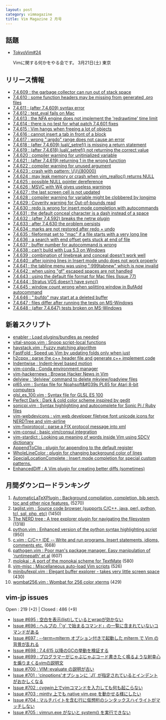 ```yaml
---
layout: post
category: vimmagazine
title: Vim Magazine 2 月号
---
```


## 話題

- [TokyoVim#24](http://tokyovim.connpass.com/event/12389/)

  Vimに関する何かをやる会です。 3月21日(土) 東京

## リリース情報

- [7.4.609 : the garbage collector can run out of stack space](http://code.google.com/p/vim/source/detail?r=38add5a3d617109be3be5e4c0d0b7a32ab2a2e00)
- [7.4.610 : some function headers may be missing from generated .pro files](http://code.google.com/p/vim/source/detail?r=d6473d6501fd0d1c9113590bf29a4195bf4337bb)
- [7.4.611 : (after 7.4.609) syntax error](http://code.google.com/p/vim/source/detail?r=7fa1a7359a56531ec52ba527b3c1c1a7c8b9464c)
- [7.4.612 : test&#x5f;eval fails on Mac](http://code.google.com/p/vim/source/detail?r=75238dbe85432f4980aee44b25921880b3122f64)
- [7.4.613 : the NFA engine does not implement the 'redrawtime' time limit](http://code.google.com/p/vim/source/detail?r=ffba266e064d1b951bfc9531adc664aab60cded1)
- [7.4.614 : there is no test for what patch 7.4.601 fixes](http://code.google.com/p/vim/source/detail?r=a7e485b683d8df14c3fe0833c7b4928098914aa0)
- [7.4.615 : Vim hangs when freeing a lot of objects](http://code.google.com/p/vim/source/detail?r=7092ec5d5ef1f6f399d7e6b36c2cdd73bc1b3ac3)
- [7.4.616 : cannot insert a tab in front of a block](http://code.google.com/p/vim/source/detail?r=a287b0e9e87b238bd72b5340cd8fa37807de7525)
- [7.4.617 : wrong ":argdo" range does not cause an error](http://code.google.com/p/vim/source/detail?r=05202d6ba0ef2b1430519fda8bdb59576b1b01a8)
- [7.4.618 : (after 7.4.609) luaV&#x5f;setref() is missing a return statement](http://code.google.com/p/vim/source/detail?r=d129b939a19065a0a5302077d2a9737ed2dc0bf0)
- [7.4.619 : (after 7.4.618) luaV&#x5f;setref() not returning the correct value](http://code.google.com/p/vim/source/detail?r=9ac723b9f54dfbf2c1d05a26a129e94af6a1d72c)
- [7.4.620 : compiler warning for unitinialized variable](http://code.google.com/p/vim/source/detail?r=1ffe91b5e51408d9f68ed8651bb3a85f68365ad1)
- [7.4.621 : (after 7.4.619) returning 1 in the wrong function](http://code.google.com/p/vim/source/detail?r=f884a1140a0a143ad21b08166e2b72dd131b78c2)
- [7.4.622 : compiler warning for unused argument](http://code.google.com/p/vim/source/detail?r=599112d00aa96072d75b1d6a5bcd7123d055daa5)
- [7.4.623 : crash with pattern: \\(\\)\\{80000}](http://code.google.com/p/vim/source/detail?r=3cca9b0cc1a0d31ac6c6a0b69544dee96ff280b4)
- [7.4.624 : may leak memory or crash when vim&#x5f;realloc() returns NULL](http://code.google.com/p/vim/source/detail?r=f8f2a61e538d4094e29db47954516d572b2dcca4)
- [7.4.625 : possible NULL pointer dereference](http://code.google.com/p/vim/source/detail?r=4b1e3b3aa78abcdab840189d766f54ebdb2712fe)
- [7.4.626 : MSVC with W4 gives useless warnings](http://code.google.com/p/vim/source/detail?r=68e0e6bb8250f9b595b517e7061e83796a4b3ec0)
- [7.4.627 : the last screen cell is not updated](http://code.google.com/p/vim/source/detail?r=c77ef1bf9623d0c7ebd7e011e6ce7a3a12b0bf41)
- [7.4.628 : compiler warning for variable might be clobbered by longjmp](http://code.google.com/p/vim/source/detail?r=6eecaf5a18ca95f0ff06dc2ac88015e6bb6f70ac)
- [7.4.629 : Coverity warning for Out-of-bounds read](http://code.google.com/p/vim/source/detail?r=f28c171348fbfe055c86a354b4d235e2786215d9)
- [7.4.630 : redo is wrong for insert mode completion with autocommands](http://code.google.com/p/vim/source/detail?r=a5ba0921efcb7d48a9ad5939f66953a43ddf359b)
- [7.4.631 : the default conceal character is a dash instead of a space](http://code.google.com/p/vim/source/detail?r=86f00f7678eb312cb88b25da2df648f9c9199b5c)
- [7.4.632 : (after 7.4.592) breaks the netrw plugin](http://code.google.com/p/vim/source/detail?r=cd7b5bbe49525c716f2b7eba4353b1f496134944)
- [7.4.633 : after 7.4.630 the problem persists](http://code.google.com/p/vim/source/detail?r=03688be95994f55e68cce333a92b673ff31dda9c)
- [7.4.634 : marks are not restored after redo + undo](http://code.google.com/p/vim/source/detail?r=290631797b76d126b51b83f04bce6218f0ed2dac)
- [7.4.635 : fileformat set to "mac" if a file starts with a very long line](http://code.google.com/p/vim/source/detail?r=a871b5070d59ef9ed1934b2951ef896b2c71b444)
- [7.4.636 : a search with end offset gets stuck at end of file](http://code.google.com/p/vim/source/detail?r=578c16fbab6684cf2c690f78089f755f041568b3)
- [7.4.637 : buffer number for autocommand is wrong](http://code.google.com/p/vim/source/detail?r=a532340f39406fa50e8db45f769468bdeff1e982)
- [7.4.638 : can't build with Lua 5.3 on Windows](http://code.google.com/p/vim/source/detail?r=199ce895e1629df83ef97d62ca70d38b7400adad)
- [7.4.639 : combination of linebreak and conceal doesn't work well](http://code.google.com/p/vim/source/detail?r=43f444efe6a2de86f459e9dc164429a8d81c70e7)
- [7.4.640 : after joining lines in Insert mode undo does not work properly](http://code.google.com/p/vim/source/detail?r=34774748534375073253c4a683d0d3d8944494db)
- [7.4.641 : the tabline menu was using ":999tabnew" which is now invalid](http://code.google.com/p/vim/source/detail?r=e527af42e10868b90efc63e8b6356ea6bdd52dd4)
- [7.4.642 : when using "gf" escaped spaces are not handled](http://code.google.com/p/vim/source/detail?r=75444015837a668050df729741711bd0a057d700)
- [7.4.643 : using the default file format for Mac files (Issue 77)](http://code.google.com/p/vim/source/detail?r=050e6df85f99bf9e7a3cda67ef01b7c881ea0571)
- [7.4.644 : Stratus VOS doesn't have sync()](http://code.google.com/p/vim/source/detail?r=a12d422ed16ca15ab8a05ebee4c1b49efc2c6c50)
- [7.4.645 : window count wrong when splitting window in BufAdd autocommand](http://code.google.com/p/vim/source/detail?r=342568f82d828caa08ac46f2e022aa51098f7de0)
- [7.4.646 : ":bufdo" may start at a deleted buffer](http://code.google.com/p/vim/source/detail?r=ceda6d8af44749011c7fd65e96678fdb247777b1)
- [7.4.647 : files differ after running the tests on MS-Windows](http://code.google.com/p/vim/source/detail?r=4f9c3e62d4d4d3f50536c6baece990483969d597)
- [7.4.648 : (after 7.4.647) tests broken on MS-Windows](http://code.google.com/p/vim/source/detail?r=0a859da6714bb2b34f4e7cc71c89d2b0724c60de)

## 新着スクリプト

- [enabler : Load plugins/bundles as needed](http://www.vim.org/scripts/script.php?script_id=5101)
- [vital-snoop.vim : Snoop script-local functions](http://www.vim.org/scripts/script.php?script_id=5102)
- [haystack.vim : Fuzzy matching algorithm](http://www.vim.org/scripts/script.php?script_id=5103)
- [FastFold : Speed up Vim by updating folds only when just](http://www.vim.org/scripts/script.php?script_id=5104)
- [h2cppx : parse the c++ header file and generate c++ implement code ](http://www.vim.org/scripts/script.php?script_id=5105)
- [Indentwise : Indent-level based motion](http://www.vim.org/scripts/script.php?script_id=5106)
- [vim-conda : Conda environment manager](http://www.vim.org/scripts/script.php?script_id=5107)
- [vim-hackernews : Browse Hacker News in Vim](http://www.vim.org/scripts/script.php?script_id=5108)
- [delview : 'delview' command to delete mkview/loadview files](http://www.vim.org/scripts/script.php?script_id=5109)
- [pl65.vim : Syntax file for Noahsoft&#039s PL65 for Atari 8-bit computers](http://www.vim.org/scripts/script.php?script_id=5110)
- [glsl&#x5f;es&#x5f;100.vim : Syntax file for GLSL ES 100](http://www.vim.org/scripts/script.php?script_id=5111)
- [Perfect Dark : Dark & cold color scheme inspired by gedit](http://www.vim.org/scripts/script.php?script_id=5112)
- [sonicpi.vim : Syntax highlighting and autocomplete for Sonic Pi / Ruby files](http://www.vim.org/scripts/script.php?script_id=5113)
- [vim-webdevicons : vim web developer filetype font unicode icons for NERDTree and vim-airline](http://www.vim.org/scripts/script.php?script_id=5114)
- [vim-fixprotocol : parse a FIX protocol message into xml](http://www.vim.org/scripts/script.php?script_id=5115)
- [vim-consul : basic vim/consul integration](http://www.vim.org/scripts/script.php?script_id=5116)
- [vim-stardict : Looking up meaning of words inside Vim using SDCV dictionary](http://www.vim.org/scripts/script.php?script_id=5117)
- [AppendToClip : plugin for appending to the default register](http://www.vim.org/scripts/script.php?script_id=5118)
- [WholeLineColor : plugin for changing background color of lines](http://www.vim.org/scripts/script.php?script_id=5119)
- [SpecialLocationComplete : Insert mode completion for special custom patterns.](http://www.vim.org/scripts/script.php?script_id=5120)
- [EnhancedDiff : A Vim plugin for creating better diffs (sometimes)](http://www.vim.org/scripts/script.php?script_id=5121)

## 月間ダウンロードランキング

1. [AutomaticLaTeXPlugin : Background compilation, completion, bib serch, toc and other nice features.](http://www.vim.org/scripts/script.php?script_id=2945) (5270)
2. [taglist.vim : Source code browser (supports C/C++, java, perl, python, tcl, sql, php, etc)](http://www.vim.org/scripts/script.php?script_id=273) (1450)
3. [The NERD tree : A tree explorer plugin for navigating the filesystem](http://www.vim.org/scripts/script.php?script_id=1658) (1318)
4. [python.vim : Enhanced version of the python syntax highlighting script](http://www.vim.org/scripts/script.php?script_id=790) (950)
5. [c.vim : C/C++ IDE --  Write and run programs. Insert statements, idioms, comments etc.](http://www.vim.org/scripts/script.php?script_id=213) (668)
6. [pathogen.vim : Poor man's package manager. Easy manipulation of 'runtimepath' et al](http://www.vim.org/scripts/script.php?script_id=2332) (607)
7. [molokai : A port of the monokai scheme for TextMate](http://www.vim.org/scripts/script.php?script_id=2340) (580)
8. [vim-misc : Miscellaneous auto-load Vim scripts](http://www.vim.org/scripts/script.php?script_id=4597) (526)
9. [minibufexpl.vim : Elegant buffer explorer - takes very little screen space](http://www.vim.org/scripts/script.php?script_id=159) (430)
10. [wombat256.vim : Wombat for 256 color xterms](http://www.vim.org/scripts/script.php?script_id=2465) (429)

## vim-jp issues

Open : 219 (+2) | Closed : 486 (+9)

- [Issue #695 : 空白を表示(list)しているとwrapが効かない](https://github.com/vim-jp/issues/issues/695)
- [Issue #696 : ヘルプの「'g' で始まるコマンド」の一覧に含まれていないコマンドがある](https://github.com/vim-jp/issues/issues/696)
- [Issue #697 : --term=mlterm オプション付きで起動した mlterm で Vim の背景が乱れる](https://github.com/vim-jp/issues/issues/697)
- [Issue #698 : 7.4.615 以降のGCの挙動を検証する](https://github.com/vim-jp/issues/issues/698)
- [Issue #699 : プログラマーがじゃぶじゃぶコード書きたく鳴るような射幸心を煽りまくるvimの説明文](https://github.com/vim-jp/issues/issues/699)
- [Issue #700 : VIM::evaluate の説明が古い](https://github.com/vim-jp/issues/issues/700)
- [Issue #701 : 'cinoptions'オプションに &#x60;J1&#x60; が指定されているとインデントがおかしくなる](https://github.com/vim-jp/issues/issues/701)
- [Issue #702 : cygwin上でvimコマンドを入力しても何も起こらない](https://github.com/vim-jp/issues/issues/702)
- [Issue #703 : mintty 上でも native vim.exe を動かせる様にしたい](https://github.com/vim-jp/issues/issues/703)
- [Issue #704 : マルチバイトを含む行に仮想桁のシンタックスハイライトがマッチしない](https://github.com/vim-jp/issues/issues/704)
- [Issue #705 : vimrun.exe がないと system() を実行できない](https://github.com/vim-jp/issues/issues/705)

